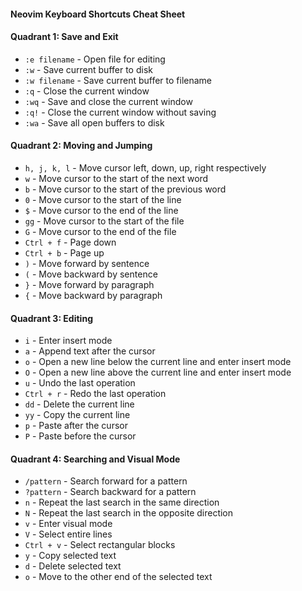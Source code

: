 #### Neovim Keyboard Shortcuts Cheat Sheet

#### Quadrant 1: Save and Exit

- `:e filename` - Open file for editing
- `:w` - Save current buffer to disk
- `:w filename` - Save current buffer to filename
- `:q` - Close the current window
- `:wq` - Save and close the current window
- `:q!` - Close the current window without saving
- `:wa` - Save all open buffers to disk

#### Quadrant 2: Moving and Jumping

- `h, j, k, l` - Move cursor left, down, up, right respectively
- `w` - Move cursor to the start of the next word
- `b` - Move cursor to the start of the previous word
- `0` - Move cursor to the start of the line
- `$` - Move cursor to the end of the line
- `gg` - Move cursor to the start of the file
- `G` - Move cursor to the end of the file
- `Ctrl + f` - Page down
- `Ctrl + b` - Page up
- `)` - Move forward by sentence
- `(` - Move backward by sentence
- `}` - Move forward by paragraph
- `{` - Move backward by paragraph

#### Quadrant 3: Editing

- `i` - Enter insert mode
- `a` - Append text after the cursor
- `o` - Open a new line below the current line and enter insert mode
- `O` - Open a new line above the current line and enter insert mode
- `u` - Undo the last operation
- `Ctrl + r` - Redo the last operation
- `dd` - Delete the current line
- `yy` - Copy the current line
- `p` - Paste after the cursor
- `P` - Paste before the cursor

#### Quadrant 4: Searching and Visual Mode

- `/pattern` - Search forward for a pattern
- `?pattern` - Search backward for a pattern
- `n` - Repeat the last search in the same direction
- `N` - Repeat the last search in the opposite direction
- `v` - Enter visual mode
- `V` - Select entire lines
- `Ctrl + v` - Select rectangular blocks
- `y` - Copy selected text
- `d` - Delete selected text
- `o` - Move to the other end of the selected text
